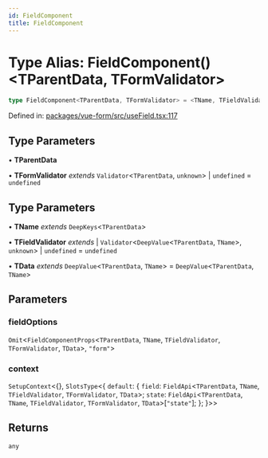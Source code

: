 ```yaml
---
id: FieldComponent
title: FieldComponent
---
```


# Type Alias: FieldComponent()\<TParentData, TFormValidator\>

```ts
type FieldComponent<TParentData, TFormValidator> = <TName, TFieldValidator, TData>(fieldOptions, context) => any;
```

Defined in: [packages/vue-form/src/useField.tsx:117](https://github.com/TanStack/form/blob/main/packages/vue-form/src/useField.tsx#L117)

## Type Parameters

• **TParentData**

• **TFormValidator** *extends* `Validator`\<`TParentData`, `unknown`\> \| `undefined` = `undefined`

## Type Parameters

• **TName** *extends* `DeepKeys`\<`TParentData`\>

• **TFieldValidator** *extends* 
  \| `Validator`\<`DeepValue`\<`TParentData`, `TName`\>, `unknown`\>
  \| `undefined` = `undefined`

• **TData** *extends* `DeepValue`\<`TParentData`, `TName`\> = `DeepValue`\<`TParentData`, `TName`\>

## Parameters

### fieldOptions

`Omit`\<`FieldComponentProps`\<`TParentData`, `TName`, `TFieldValidator`, `TFormValidator`, `TData`\>, `"form"`\>

### context

`SetupContext`\<\{\}, `SlotsType`\<\{
  `default`: \{
     `field`: `FieldApi`\<`TParentData`, `TName`, `TFieldValidator`, `TFormValidator`, `TData`\>;
     `state`: `FieldApi`\<`TParentData`, `TName`, `TFieldValidator`, `TFormValidator`, `TData`\>\[`"state"`\];
    \};
 \}\>\>

## Returns

`any`
